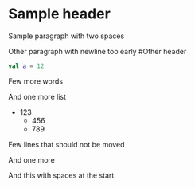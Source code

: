 #   Sample header
Sample paragraph  with  two  spaces

Other paragraph with
newline too early
#Other header
```kotlin
val a = 12
```
Few more words


And one more list
* 123
  *   456
    * 789
    
Few lines that should not be moved


And one more

  And this with spaces at the start

